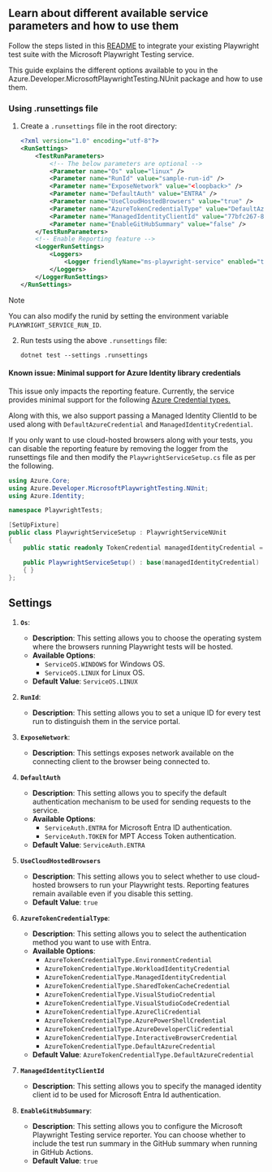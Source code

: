 ## Learn about different available service parameters and how to use them

Follow the steps listed in this [README](../../README.md) to integrate your existing Playwright test suite with the Microsoft Playwright Testing service.

This guide explains the different options available to you in the Azure.Developer.MicrosoftPlaywrightTesting.NUnit package and how to use them.

### Using .runsettings file

1. Create a `.runsettings` file in the root directory:

    ```xml
    <?xml version="1.0" encoding="utf-8"?>
    <RunSettings>
        <TestRunParameters>
            <!-- The below parameters are optional -->
            <Parameter name="Os" value="linux" />
            <Parameter name="RunId" value="sample-run-id" />
            <Parameter name="ExposeNetwork" value="<loopback>" />
            <Parameter name="DefaultAuth" value="ENTRA" />
            <Parameter name="UseCloudHostedBrowsers" value="true" />
            <Parameter name="AzureTokenCredentialType" value="DefaultAzureCredential" />
            <Parameter name="ManagedIdentityClientId" value="77bfc267-86cb-4eeb-9e4a-747a217a318c" />
            <Parameter name="EnableGitHubSummary" value="false" />
        </TestRunParameters>
        <!-- Enable Reporting feature -->
        <LoggerRunSettings>
            <Loggers>
                <Logger friendlyName="ms-playwright-service" enabled="true" />
            </Loggers>
        </LoggerRunSettings>
    </RunSettings>
    ```

  > [!NOTE]
  > You can also modify the runid by setting the environment variable `PLAYWRIGHT_SERVICE_RUN_ID`.

2. Run tests using the above `.runsettings` file:

    ```dotnetcli
    dotnet test --settings .runsettings
    ```

#### Known issue: Minimal support for Azure Identity library credentials

This issue only impacts the reporting feature. Currently, the service provides minimal support for the following [Azure Credential types.](https://learn.microsoft.com/dotnet/api/overview/azure/identity-readme?view=azure-dotnet#credential-classes)

Along with this, we also support passing a Managed Identity ClientId to be used along with `DefaultAzureCredential` and `ManagedIdentityCredential`. 

If you only want to use cloud-hosted browsers along with your tests, you can disable the reporting feature by removing the logger from the runsettings file and then modify the `PlaywrightServiceSetup.cs` file as per the following.

```c#
using Azure.Core;
using Azure.Developer.MicrosoftPlaywrightTesting.NUnit;
using Azure.Identity;

namespace PlaywrightTests;

[SetUpFixture]
public class PlaywrightServiceSetup : PlaywrightServiceNUnit
{
    public static readonly TokenCredential managedIdentityCredential = new ManagedIdentityCredential();

    public PlaywrightServiceSetup() : base(managedIdentityCredential)
    { }
};
```

## Settings

1. **`Os`**:
    - **Description**: This setting allows you to choose the operating system where the browsers running Playwright tests will be hosted.
    - **Available Options**:
        - `ServiceOS.WINDOWS` for Windows OS.
        - `ServiceOS.LINUX` for Linux OS.
    - **Default Value**: `ServiceOS.LINUX`

2. **`RunId`**:
    - **Description**: This setting allows you to set a unique ID for every test run to distinguish them in the service portal.

3. **`ExposeNetwork`**:
    - **Description**: This settings exposes network available on the connecting client to the browser being connected to.

4. **`DefaultAuth`**
    - **Description**: This setting allows you to specify the default authentication mechanism to be used for sending requests to the service.
    - **Available Options**:
        - `ServiceAuth.ENTRA` for Microsoft Entra ID authentication.
        - `ServiceAuth.TOKEN` for MPT Access Token authentication.
    - **Default Value**: `ServiceAuth.ENTRA`

5. **`UseCloudHostedBrowsers`**
    - **Description**: This setting allows you to select whether to use cloud-hosted browsers to run your Playwright tests. Reporting features remain available even if you disable this setting.
    - **Default Value**: `true`

6. **`AzureTokenCredentialType`**:
    - **Description**: This setting allows you to select the authentication method you want to use with Entra.
    - **Available Options**:
        - `AzureTokenCredentialType.EnvironmentCredential`
        - `AzureTokenCredentialType.WorkloadIdentityCredential`
        - `AzureTokenCredentialType.ManagedIdentityCredential`
        - `AzureTokenCredentialType.SharedTokenCacheCredential`
        - `AzureTokenCredentialType.VisualStudioCredential`
        - `AzureTokenCredentialType.VisualStudioCodeCredential`
        - `AzureTokenCredentialType.AzureCliCredential`
        - `AzureTokenCredentialType.AzurePowerShellCredential`
        - `AzureTokenCredentialType.AzureDeveloperCliCredential`
        - `AzureTokenCredentialType.InteractiveBrowserCredential`
        - `AzureTokenCredentialType.DefaultAzureCredential`
    - **Default Value**: `AzureTokenCredentialType.DefaultAzureCredential`

7. **`ManagedIdentityClientId`**
    - **Description**: This setting allows you to specify the managed identity client id to be used for Microsoft Entra Id authentication.

8. **`EnableGitHubSummary`**:
    - **Description**: This setting allows you to configure the Microsoft Playwright Testing service reporter. You can choose whether to include the test run summary in the GitHub summary when running in GitHub Actions.
    - **Default Value**: `true`

